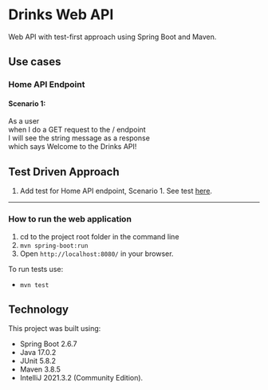 # Drinks Web API
Web API with test-first approach using Spring Boot and Maven.

## Use cases

### Home API Endpoint

#### Scenario 1:
As a user<br>
when I do a GET request to the / endpoint<br>
I will see the string message as a response<br>
which says Welcome to the Drinks API!

## Test Driven Approach

1) Add test for Home API endpoint, Scenario 1. See test [here](https://htmlview.glitch.me/?https://github.com/abcpaem/drinks-web-api/blob/main/docs/TestResults01.html).

---
### How to run the web application
1) cd to the project root folder in the command line
2) `mvn spring-boot:run`
3) Open `http://localhost:8080/` in your browser.

To run tests use:
- ``mvn test``

## Technology
This project was built using:
- Spring Boot 2.6.7
- Java 17.0.2
- JUnit 5.8.2
- Maven 3.8.5
- IntelliJ 2021.3.2 (Community Edition).